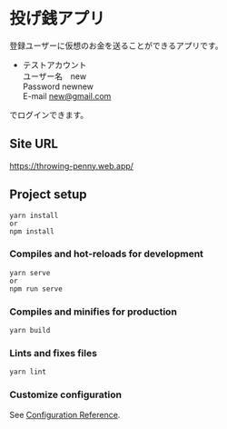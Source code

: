 # 投げ銭アプリ

登録ユーザーに仮想のお金を送ることができるアプリです。

- テストアカウント  
ユーザー名　new  
Password newnew  
E-mail new@gmail.com  

でログインできます。

## Site URL

https://throwing-penny.web.app/

## Project setup
```
yarn install
or
npm install
```

### Compiles and hot-reloads for development
```
yarn serve
or
npm run serve
```

### Compiles and minifies for production
```
yarn build

```

### Lints and fixes files
```
yarn lint
```

### Customize configuration
See [Configuration Reference](https://cli.vuejs.org/config/).
